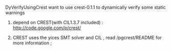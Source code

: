 DyVerifyUsingCrest
want to use crest-0.1.1 to dynamically verify
some static warnings

1. depend on CREST(with CIL1.3.7 included) : http://code.google.com/p/crest/

2. CREST uses the yices SMT solver and CIL , read /pgcrest/README for more information ; 